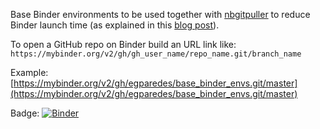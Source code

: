 Base Binder environments to be used together with [nbgitpuller](https://github.com/jupyterhub/nbgitpuller) to reduce Binder launch time (as explained in this [blog post](https://discourse.jupyter.org/t/tip-speed-up-binder-launches-by-pulling-github-content-in-a-binder-link-with-nbgitpuller/922)).

To open a GitHub repo on Binder build an URL link like: `https://mybinder.org/v2/gh/gh_user_name/repo_name.git/branch_name`

Example: [https://mybinder.org/v2/gh/egparedes/base_binder_envs.git/master](https://mybinder.org/v2/gh/egparedes/base_binder_envs.git/master)

Badge: [![Binder](https://mybinder.org/badge.svg)](https://mybinder.org/v2/gh/egparedes/base_binder_envs.git/master)
